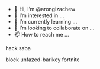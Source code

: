 - 👋 Hi, I’m @arongizachew
- 👀 I’m interested in ...
- 🌱 I’m currently learning ...
- 💞️ I’m looking to collaborate on ...
- 📫 How to reach me ...

<!---
arongizachew/arongizachew is a ✨ special ✨ repository because its `README.md` (this file) appears on your GitHub profile.
You can click the Preview link to take a look at your changes.
--->hack saba
block unfazed-barikey fortnite
